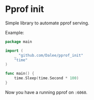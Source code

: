 # Pprof init

Simple library to automate pprof serving.

Example:

```go
package main

import (
	_ "github.com/Dalee/pprof_init"
	"time"
)

func main() {
	time.Sleep(time.Second * 100)
}
```

Now you have a running pprof on `:6060`.

